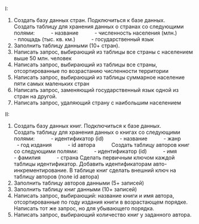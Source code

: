 I:
1. Создать базу данных стран. Подключиться к базе данных.
          Создать таблицу для хранения данных о странах со следующими полями:
          - название
          - численность населения (млн.)
          - площадь (тыс. кв. км.)
          - государственный язык         
2. Заполнить таблицу данными (10+ стран).
3. Написать запрос, выбирающий из таблицы все страны с населением выше 50 млн.
человек
4. Написать запрос, выбирающий из таблицы все страны, отсортированные по
возрастанию численности территории
5. Написать запрос, выбирающий из таблицы суммарное население пяти самых
маленьких стран
6. Написать запрос, заменяющий государственный язык одной из стран на другой.
7. Написать запрос, удаляющий страну с наибольшим населением

II:
1. Создать базу данных книг. Подключиться к базе данных.
          Создать таблицу для хранения данных о книгах со следующими полями:
          - идентификатор (id)
          - название
          - жанр
          - год издания
          - id автора
          Создать таблицу авторов книг со следующими полями:
          - идентификатор (id)
          - имя
          - фамилия
          - страна
Сделать первичным ключом каждой таблицы идентификатор.
Добавить идентификаторам авто-инкрементирование.
В таблице книг сделать внешний ключ на таблицу авторов (поле id автора)
2. Заполнить таблицу авторов данными (5+ записей)
3. Заполнить таблицу книг данными (10+ записей)
4. Написать запрос, выбирающий: название книги и имя автора, отсортированные по
году издания книги в возрастающем порядке.
Написать тот же запрос, но для убывающего порядка.
5. Написать запрос, выбирающий количество книг у заданного автора.